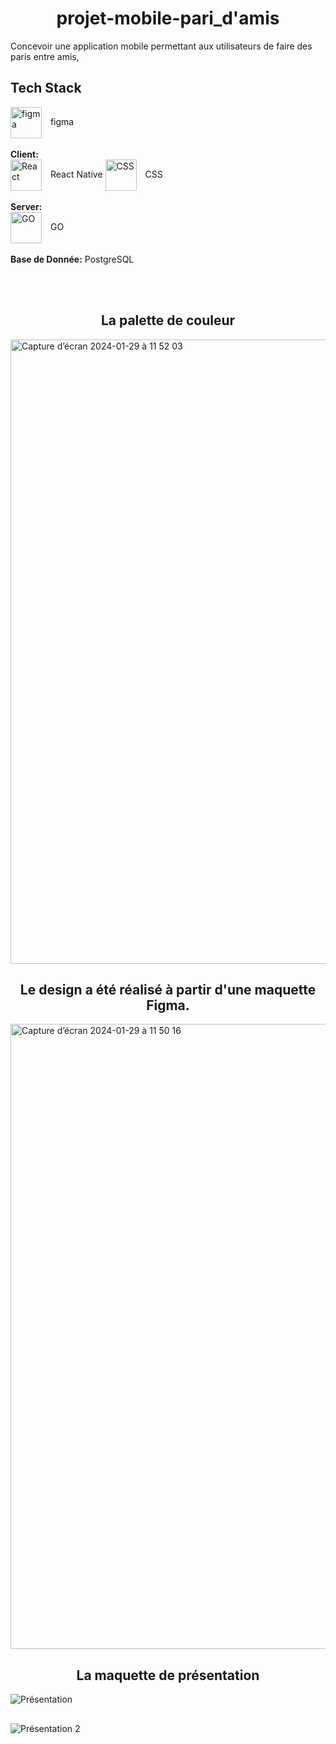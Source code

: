 # <h1 align="center">projet-mobile-pari_d'amis</h1>

Concevoir une application mobile permettant aux utilisateurs de faire des paris entre amis,

## Tech Stack

<img align="center" alt="figma" width="50px" style="padding-right:10px;" src="https://cdn.jsdelivr.net/gh/devicons/devicon/icons/figma/figma-original.svg">  figma</img>
<br><br>
**Client:** 
<br>
<img align="center" alt="React" width="50px" style="padding-right:10px;" src="https://cdn.jsdelivr.net/gh/devicons/devicon/icons/react/react-original.svg">  React Native</img>
<img align="center" alt="CSS" width="50px" style="padding-right:10px;" src="https://cdn.jsdelivr.net/gh/devicons/devicon/icons/css3/css3-plain.svg">  CSS</img>
<br><br>
**Server:** 
<br>
<img align="center" alt="GO" width="50px" style="padding-right:10px;" src="https://cdn.jsdelivr.net/gh/devicons/devicon/icons/go/go-original.svg">  GO</img>
<br><br>
**Base de Donnée:**  PostgreSQL

<br><br>

<h2 align="center">La palette de couleur</h2>



<img width="999" alt="Capture d’écran 2024-01-29 à 11 52 03" src="https://github.com/yoann90/projet-mobile-pari_damis/assets/135041871/db204381-ec3c-4b7d-84e8-2f7f3007c9a5">



<h2 align="center">Le design a été réalisé à partir d'une maquette Figma.</h2>

<img width="1000" alt="Capture d’écran 2024-01-29 à 11 50 16" src="https://github.com/yoann90/projet-mobile-pari_damis/assets/135041871/f9cb7e62-1d98-4c56-8a0e-d54197f6eed8">



<h2 align="center">La maquette de présentation </h2>

![Présentation](https://github.com/yoann90/projet-mobile-pari_damis/assets/135041871/773bdd8d-d07c-45b2-bafb-287010eac0ca)

##

![Présentation 2](https://github.com/yoann90/projet-mobile-pari_damis/assets/135041871/d83959b4-da90-47e8-a294-3067ce54d911)

